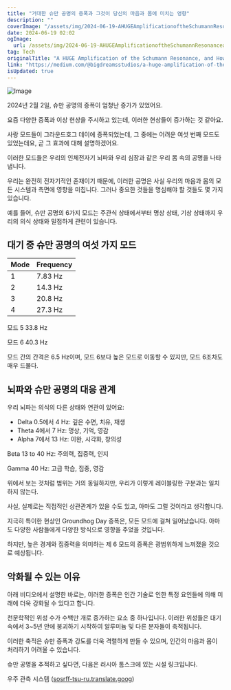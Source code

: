 ```yaml
---
title: "거대한 슈만 공명의 증폭과 그것이 당신의 마음과 몸에 미치는 영향"
description: ""
coverImage: "/assets/img/2024-06-19-AHUGEAmplificationoftheSchumannResonanceandHowitAffectsYourMindandBody_0.png"
date: 2024-06-19 02:02
ogImage:
  url: /assets/img/2024-06-19-AHUGEAmplificationoftheSchumannResonanceandHowitAffectsYourMindandBody_0.png
tag: Tech
originalTitle: "A HUGE Amplification of the Schumann Resonance, and How it Affects Your Mind and Body"
link: "https://medium.com/@bigdreamsstudios/a-huge-amplification-of-the-schumann-resonance-and-how-it-affects-your-mind-and-body-afcd44ac3bd5"
isUpdated: true
---
```


![Image](/assets/img/2024-06-19-AHUGEAmplificationoftheSchumannResonanceandHowitAffectsYourMindandBody_0.png)

2024년 2월 2일, 슈만 공명의 증폭이 엄청난 증가가 있었어요.

요즘 다양한 증폭과 이상 현상을 주시하고 있는데, 이러한 현상들이 증가하는 것 같아요.

사랑 모드들이 그라운드호그 데이에 증폭되었는데, 그 중에는 어려운 여섯 번째 모드도 있었는데요, 곧 그 효과에 대해 설명하겠어요.

<div class="content-ad"></div>

이러한 모드들은 우리의 인체전자기 뇌파와 우리 심장과 같은 우리 몸 속의 공명을 나타냅니다.

우리는 완전히 전자기적인 존재이기 때문에, 이러한 공명은 사실 우리의 마음과 몸의 모든 시스템과 측면에 영향을 미칩니다. 그러나 중요한 것들을 명심해야 할 것들도 몇 가지 있습니다.

예를 들어, 슈만 공명의 6가지 모드는 주관식 상태에서부터 명상 상태, 기상 상태까지 우리의 의식 상태와 밀접하게 관련이 있습니다.

## 대기 중 슈만 공명의 여섯 가지 모드

<div class="content-ad"></div>

| Mode | Frequency |
| ---- | --------- |
| 1    | 7.83 Hz   |
| 2    | 14.3 Hz   |
| 3    | 20.8 Hz   |
| 4    | 27.3 Hz   |

<div class="content-ad"></div>

모드 5 33.8 Hz

모드 6 40.3 Hz

모드 간의 간격은 6.5 Hz이며, 모드 6보다 높은 모드로 이동할 수 있지만, 모드 6조차도 매우 드물다.

## 뇌파와 슈만 공명의 대응 관계

<div class="content-ad"></div>

우리 뇌파는 의식의 다른 상태와 연관이 있어요:

- Delta 0.5에서 4 Hz: 깊은 수면, 치유, 재생
- Theta 4에서 7 Hz: 명상, 기억, 영감
- Alpha 7에서 13 Hz: 이완, 시각화, 창의성

<div class="content-ad"></div>

Beta 13 to 40 Hz: 주의력, 집중력, 인지

Gamma 40 Hz: 고급 학습, 집중, 영감

위에서 보는 것처럼 범위는 거의 동일하지만, 우리가 이렇게 레이블링한 구분과는 일치하지 않는다.

사실, 실제로는 직접적인 상관관계가 있을 수도 있고, 아마도 그럴 것이라고 생각합니다.

<div class="content-ad"></div>

지극히 특이한 현상인 Groundhog Day 증폭은, 모든 모드에 걸쳐 일어났습니다. 아마도 다양한 사람들에게 다양한 방식으로 영향을 주었을 것입니다.

하지만, 높은 경계와 집중력을 의미하는 제 6 모드의 증폭은 광범위하게 느껴졌을 것으로 예상됩니다.

## 악화될 수 있는 이유

아래 비디오에서 설명한 바로는, 이러한 증폭은 인간 기술로 인한 특정 요인들에 의해 미래에 더욱 강화될 수 있다고 합니다.

<div class="content-ad"></div>

천문학적인 위성 수가 수백만 개로 증가하는 요소 중 하나입니다. 이러한 위성들은 대기 속에서 3~5년 안에 붕괴하기 시작하여 알루미늄 및 다른 분자들이 축적됩니다.

이러한 축적은 슈만 증폭과 강도를 더욱 격렬하게 만들 수 있으며, 인간의 마음과 몸이 처리하기 어려울 수 있습니다.

슈만 공명을 추적하고 싶다면, 다음은 러시아 톰스크에 있는 시설 링크입니다.

우주 관측 시스템 ([sosrff-tsu-ru.translate.goog](https://sosrff-tsu-ru.translate.goog/))
